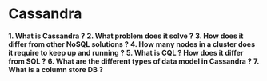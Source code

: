 # Cassandra

**1. What is Cassandra ?**
**2. What problem does it solve ?**
**3. How does it differ from other NoSQL solutions ?**
**4. How many nodes in a cluster does it require to keep up and running ?**
**5. What is CQL ? How does it differ from SQL ?**
**6. What are the different types of data model in Cassandra ?**
**7. What is a column store DB ?**